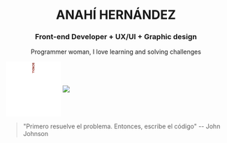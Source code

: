 <div align="center">
    
<h1 align="center">ANAHÍ HERNÁNDEZ</h1>
<h3>Front-end Developer + UX/UI + Graphic design</h3>


<div width="90%" align="left">
    <p width="100%" align="center">Programmer woman, I love learning and solving challenges<p>
    <img align="center"  width="25%" src= "https://github.com/AnHernandezOlvera/files/blob/main/scroll.gif">
    <a align="center" width="50%" href="https://github-readme-stats.vercel.app/api?username=AnHernandezOlvera&show_icons=true&theme=dark&hide_border=true">
        <img align="center" src= "https://github-readme-stats.vercel.app/api?username=AnHernandezOlvera&show_icons=true&theme=dark&hide_border=true">
    </a> 
    
</div>
</div>

> "Primero resuelve el problema. Entonces, escribe el código"
-- John Johnson


<!--

**AnHernandezOlvera/AnHernandezOlvera** is a ✨ _special_ ✨ repository because its `README.md` (this file) appears on your GitHub profile.

Here are some ideas to get you started:

- 🔭 I’m currently working on ...
- 🌱 I’m currently learning ...
- 👯 I’m looking to collaborate on ...
- 🤔 I’m looking for help with ...
- 💬 Ask me about ...
- 📫 How to reach me: ...
- 😄 Pronouns: ...
- ⚡ Fun fact: ...
-->
